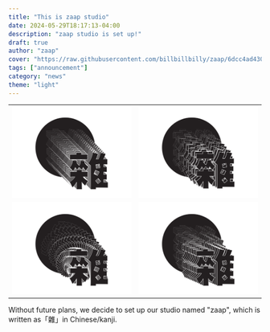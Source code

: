 ```yaml
---
title: "This is zaap studio"
date: 2024-05-29T18:17:13-04:00
description: "zaap studio is set up!"
draft: true
author: "zaap"
cover: "https://raw.githubusercontent.com/billbillbilly/zaap/6dcc4ad4304527b08820fc07f85029dabbadb034/public/images/zaap-01.svg"
tags: ["announcement"]
category: "news"
theme: "light"
---
```


<table>
<tr>
<td> <img src="https://raw.githubusercontent.com/billbillbilly/zaap/6dcc4ad4304527b08820fc07f85029dabbadb034/public/images/zaap-01.svg" style="width: 100%;"/> </td>
<td> <img src="https://raw.githubusercontent.com/billbillbilly/zaap/6dcc4ad4304527b08820fc07f85029dabbadb034/public/images/zaap-02.svg" style="width: 100%;"/> </td>
</tr>
<tr>
<td> <img src="https://raw.githubusercontent.com/billbillbilly/zaap/6dcc4ad4304527b08820fc07f85029dabbadb034/public/images/zaap-03.svg" style="width: 100%;"/> </td>
<td> <img src="https://raw.githubusercontent.com/billbillbilly/zaap/6dcc4ad4304527b08820fc07f85029dabbadb034/public/images/zaap-04.svg" style="width: 100%;"/> </td>
</tr>
</table>


Without future plans, we decide to set up our studio named "zaap", which is written as「雜」in Chinese/kanji.
